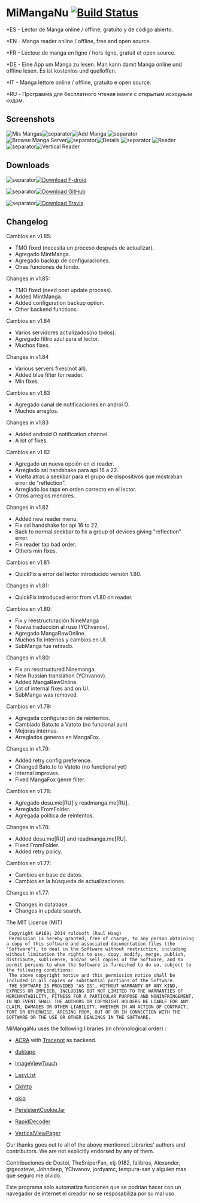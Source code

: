 ﻿MiMangaNu  [![Build Status](https://travis-ci.org/raulhaag/MiMangaNu.svg?branch=master)](https://travis-ci.org/raulhaag/MiMangaNu)
=========
*ES - Lector de Manga online / offline, gratuito y de código abierto.

*EN - Manga reader online / offline, free and open source.

*FR - Lecteur de manga en ligne / hors ligne, gratuit et open source.

*DE - Eine App um Manga zu lesen. Man kann damit Manga online und offline lesen. Es ist kostenlos und quelloffen.

*IT - Manga lettore online / offline, gratuito e open source.

*RU - Программа для бесплатного чтения манги с открытым исходным кодом.

Screenshots
----------
![Mis Mangas](/images/MisMangas.png)![separator](/images/separador.png)![Add Manga](/images/addM.png)
![separator](/images/separador.png)
![Browse Manga Server](/images/addMaVN.png)![separator](/images/separador.png)![Details](/images/info.png)
![separator](/images/separador.png)
![Reader](/images/reader.png)![separator](/images/separador.png)![Vertical Reader](/images/verticalreader.png)



Downloads
---------
![separator](/images/separador.png)[![Download F-droid](/images/downloadFdroid.png)](https://f-droid.org/packages/ar.rulosoft.mimanganu/)

![separator](/images/separador.png)[![Download GitHub](/images/downloadGithub.png)](https://github.com/raulhaag/MiMangaNu/releases/latest)

![separator](/images/separador.png)[![Download Travis](/images/downloadTravis.png)](http://mimanganu.byethost5.com/?order=modified&sort=desc)


Changelog
---------

Cambios en v1.85:
 * TMO fixed (necesita un proceso después de actualizar).
 * Agregado MintManga.
 * Agregado backup de configuraciones.
 * Otras funciones de fondo.

 Changes in v1.85:
 * TMO fixed (need post update process).
 * Added MintManga.
 * Added configuration backup option.
 * Other backend functions.

Cambios en v1.84
* Varios servidores actializados(no todos).
* Agregado filtro azul para el lector.
* Muchos fixes.

Changes in v1.84
* Various servers fixes(not all).
* Added blue filter for reader.
* Min fixes.

Cambios en v1.83
* Agregado canal de notificaciones en androi O.
* Muchos arreglos.

Changes in v1.83
* Added android O notification channel.
* A lot of fixes.

Cambios en v1.82
* Agregado un nueva opción en el reader.
* Arreglado ssl handshake para api 16 a 22.
* Vuelta atras a seekbar para el grupo de dispositivos que mostraban error de "reflection".
* Arreglado los taps en orden correcto en el lector.
* Otros arreglos menores.

Changes in v1.82
* Added new reader menu.
* Fix ssl handshake for api 16 to 22.
* Back to normal seekbar to fix a group of devices giving "reflection" error.
* Fix reader tap bad order.
* Others min fixes.

Cambios en v1.81:
* QuickFix a error del lector introducido versión 1.80.

Changes in v1.81:
* QuickFix introduced error from v1.80 on reader.

Cambios en v1.80:
* Fix y reestructuración NineManga
* Nueva traducción al ruso (YChvanov).
* Agregado MangaRawOnline.
* Muchos fix internos y cambios en UI.
* SubManga fue retirado.

Changes in v1.80:
* Fix an resstructured Ninemanga.
* New Russian translation (YChvanov).
* Added MangaRawOnline.
* Lot of internal fixes and on UI.
* SubManga was removed.

Cambios en v1.79:
* Agregada configuración de reintentos.
* Cambiado Bato.to a Vatoto (no funcional aun)
* Mejoras internas.
* Arreglados generos en MangaFox.

Changes in v1.79:
* Added retry config preference.
* Changed Bato.to to Vatoto (no functional yet)
* Internal improves.
* Fixed MangaFox genre filter.

Cambios en v1.78:
* Agregado desu.me[RU] y readmanga.me[RU].
* Arreglado FromFolder.
* Agregada política de reintentos.

Changes in v1.78:
* Added desu.me[RU] and readmanga.me[RU].
* Fixed FromFolder.
* Added retry policy.

Cambios en v1.77:
* Cambios en base de datos.
* Cambios en la búsqueda de actualizaciones.

Changes in v1.77:
* Changes in database.
* Changes in update search.


The MIT License (MIT)

     Copyright &#169; 2014 rulosoft (Raul Haag)
     Permission is hereby granted, free of charge, to any person obtaining a copy of this software and associated documentation files (the "Software"), to deal in the Software without restriction, including without limitation the rights to use, copy, modify, merge, publish, distribute, sublicense, and/or sell copies of the Software, and to permit persons to whom the Software is furnished to do so, subject to the following conditions:
     The above copyright notice and this permission notice shall be included in all copies or substantial portions of the Software.
     THE SOFTWARE IS PROVIDED "AS IS", WITHOUT WARRANTY OF ANY KIND, EXPRESS OR IMPLIED, INCLUDING BUT NOT LIMITED TO THE WARRANTIES OF MERCHANTABILITY, FITNESS FOR A PARTICULAR PURPOSE AND NONINFRINGEMENT. IN NO EVENT SHALL THE AUTHORS OR COPYRIGHT HOLDERS BE LIABLE FOR ANY CLAIM, DAMAGES OR OTHER LIABILITY, WHETHER IN AN ACTION OF CONTRACT, TORT OR OTHERWISE, ARISING FROM, OUT OF OR IN CONNECTION WITH THE SOFTWARE OR THE USE OR OTHER DEALINGS IN THE SOFTWARE.

MiMangaNu uses the following libraries (in chronological order) :

- [ACRA](https://github.com/ACRA/acra) with [Tracepot](http://www.tracepot.com/) as backend.

- [duktape](https://github.com/square/duktape-android)

- [ImageViewTouch](https://github.com/sephiroth74/ImageViewZoom)

- [LazyList](https://github.com/thest1/LazyList)

- [Okhttp](https://github.com/square/okhttp)

- [okio](https://square.github.io/okhttp/)

- [PersistentCookieJar](https://github.com/franmontiel/PersistentCookieJar)

- [RapidDecoder](https://github.com/suckgamony/RapidDecoder)

- [VerticalViewPager](https://github.com/castorflex/VerticalViewPager)

Our thanks goes out to all of the above mentioned Libraries' authors and contributors.
We are not explicitly endorsed by any of them.

Contribuciones de Dostoi, TheSniperFan, xtj-9182, falibros, Alexander, grgeosteve, Johndeep, YChvanov, jordyamc, tempura-san y alguien mas que seguro me olvido.

Este programa solo automatiza funciones que se podrian hacer con un navegador de internet el creador no se resposabiliza por su mal uso.
